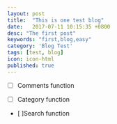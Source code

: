 ```yaml
---
layout: post
title:  "This is one test blog"
date:   2017-07-11 10:15:35 +0800
desc: "The first post"
keywords: "first,blog,easy"
category: 'Blog Test'
tags: [test, blog]
icon: icon-html
published: true
---
```


- [ ] Comments function

- [ ] Category function

- [ ]Search function

